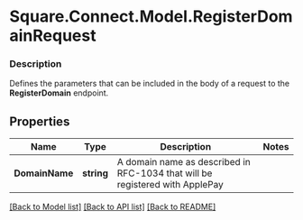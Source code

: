 # Square.Connect.Model.RegisterDomainRequest

### Description

Defines the parameters that can be included in the body of a request to the __RegisterDomain__ endpoint.

## Properties

Name | Type | Description | Notes
------------ | ------------- | ------------- | -------------
**DomainName** | **string** | A domain name as described in RFC-1034 that will be registered with ApplePay | 



[[Back to Model list]](../README.md#documentation-for-models) [[Back to API list]](../README.md#documentation-for-api-endpoints) [[Back to README]](../README.md)

